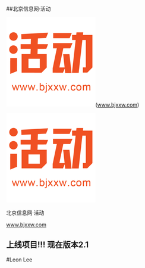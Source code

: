 ##北京信息网·活动

  <img src="https://github.com/lhlleon/BjxxwActive/blob/master/NewBjxxwApp/Assets.xcassets/AppIcon.appiconset/120%403x.png" alt="北京信息网·活动" title="北京信息网·活动">(www.bjxxw.com)
</p>

[![bjxxw-icon](https://github.com/lhlleon/BjxxwActive/blob/master/NewBjxxwApp/Assets.xcassets/AppIcon.appiconset/120%403x.png)](http://www.bjxxw.com)

北京信息网·活动 

www.bjxxw.com 

## 上线项目!!! 现在版本2.1

#Leon Lee

